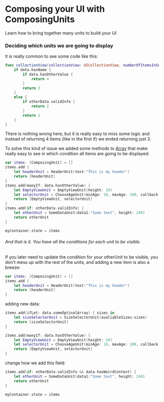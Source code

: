 # Composing your UI with ComposingUnits
Learn how to bring together many units to build your UI

### Deciding which units we are going to display
It is really common to see some code like this:

``` swift
func collectionView(collectionView: UICollectionView, numberOfItemsInSection section: Int) -> Int {
    if data.hasName {
    	if data.hasOtherValue {
    		return 4
    	}
    	return 3
    }
    else {
    	if otherData.validInfo {
    		return 2
    	}
    	return 1
    }
}
```
There is nothing wrong here, but it is really easy to miss some logic and instead of returning 4 items (like in the first if) we ended returning just 3.

To solve this kind of issue we added some methods to [Array](Array.html) that make really easy to see in which condition all items are going to be displayed:

```swift
var items: [ComposingUnit] = []
items.add {
	let headerUnit = HeaderUnit(text:"This is my header")
	return [headerUnit]
}
items.add(manyIf: data.hasOtherValue) {
	let EmptyViewUnit = EmptyViewUnit(height: 10)
	let selectorUnit = ChooseAgeUnit(minAge: 10, maxAge: 100, callback:self.ageChanged(newAge:))
	return [EmptyViewUnit, selectorUnit]
}
items.add(if: otherData.validInfo) {
	let otherUnit = SomeDataUnit(data1:"Some text", height: 240)
	return otherUnit
}

myContainer.state = items
```
###### And that is it. You have all the conditions for each unit to be visible.

If you later need to update the condition for your otherUnit to be visible, you don't mess up with the rest of the units, and adding a new item is also a breeze:

```swift
var items: [ComposingUnit] = []
items.add {
	let headerUnit = HeaderUnit(text:"This is my header")
	return [headerUnit]
}
```
adding new data:

```swift
items.add(ifLet: data.someOptinalArray) { sizes in
	let sizeSelectorUnit = SizeSelectorUnit(avaliableSizes:sizes)
	return [sizeSelectorUnit]
}
```
```swift
items.add(manyIf: data.hasOtherValue) {
	let EmptyViewUnit = EmptyViewUnit(height: 10)
	let selectorUnit = ChooseAgeUnit(minAge: 10, maxAge: 100, callback:self.ageChanged(newAge:))
	return [EmptyViewUnit, selectorUnit]
}
```
change how we add this field:

```swift
items.add(if: otherData.validInfo && data.hasWeirdContext) {
	let otherUnit = SomeDataUnit(data1:"Some text", height: 240)
	return otherUnit
}
```
```swift
myContainer.state = items
```
